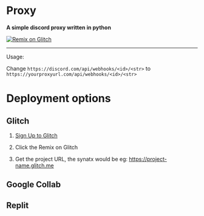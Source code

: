 # Proxy

**A simple discord proxy written in python**

[![Remix on Glitch](https://cdn.glitch.com/2703baf2-b643-4da7-ab91-7ee2a2d00b5b%2Fremix-button-v2.svg)](https://glitch.com/edit/#!/remix/noble-determined-coat)


------------

Usage:

Change `https://discord.com/api/webhooks/<id>/<str>` to `https://yourproxyurl.com/api/webhooks/<id>/<str>`

# Deployment options

## Glitch
1. [Sign Up to Glitch](https://glitch.com/signin)

2. Click the Remix on Glitch

3. Get the project URL, the synatx would be eg: https://project-name.glitch.me


## Google Collab

## Replit






